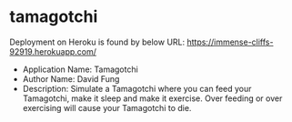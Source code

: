 # tamagotchi

Deployment on Heroku is found by below URL:
https://immense-cliffs-92919.herokuapp.com/

* Application Name: Tamagotchi
* Author Name: David Fung
* Description: Simulate a Tamagotchi where you can feed your Tamagotchi, make it sleep and make it exercise. Over feeding or over exercising will cause your Tamagotchi to die.
